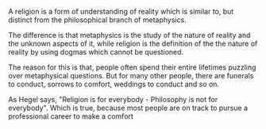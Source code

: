 A religion is a form of understanding of reality which is similar to, but distinct from the philosophical branch of metaphysics.

The difference is that metaphysics is the study of the nature of reality and the unknown aspects of it, while religion is the definition of the the nature of reality by using dogmas which cannot be questioned.

The reason for this is that, people often spend their entire lifetimes puzzling over metaphysical questions. But for many other people, there are funerals to conduct, sorrows to comfort, weddings to conduct and so on.

As Hegel says, "Religion is for everybody - Philosophy is not for everybody". Which is true, because most people are on track to pursue a professional career to make a comfort